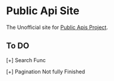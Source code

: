 # Public Api Site

The Unofficial site for [Public Apis Project](https://github.com/public-apis/public-apis/).

## To DO

[+] Search Func

[+] Pagination Not fully Finished

